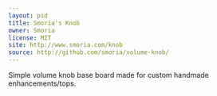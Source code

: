 ```yaml
---
layout: pid
title: Smoria's Knob
owner: Smoria
license: MIT
site: http://www.smoria.com/knob
source: http://github.com/smoria/volume-knob/
---
```

Simple volume knob base board made for custom handmade enhancements/tops.